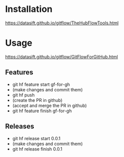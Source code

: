 # Installation

https://datasift.github.io/gitflow/TheHubFlowTools.html

# Usage

https://datasift.github.io/gitflow/GitFlowForGitHub.html

## Features

- git hf feature start gf-for-gh
- (make changes and commit them)
- git hf push
- (create the PR in github)
- (accept and merge the PR in github)
- git hf feature finish gf-for-gh


## Releases

- git hf release start 0.0.1
- (make changes and commit them)
- git hf release finish 0.0.1
  
